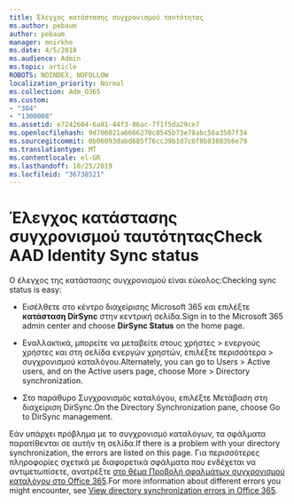 ```yaml
---
title: Έλεγχος κατάστασης συγχρονισμού ταυτότητας
ms.author: pebaum
author: pebaum
manager: mnirkhe
ms.date: 4/5/2018
ms.audience: Admin
ms.topic: article
ROBOTS: NOINDEX, NOFOLLOW
localization_priority: Normal
ms.collection: Adm_O365
ms.custom:
- "304"
- "1300008"
ms.assetid: e7242604-6a81-44f3-86ac-7f1f5da29ce7
ms.openlocfilehash: 9d706021a6666270c8545b73e78abc56a3507f34
ms.sourcegitcommit: 0b06093dabd685f76cc39b1d7c0f8b03883b6e79
ms.translationtype: MT
ms.contentlocale: el-GR
ms.lasthandoff: 10/25/2019
ms.locfileid: "36738521"
---
```

# <a name="check-aad-identity-sync-status"></a><span data-ttu-id="f1ef7-102">Έλεγχος κατάστασης συγχρονισμού ταυτότητας</span><span class="sxs-lookup"><span data-stu-id="f1ef7-102">Check AAD Identity Sync status</span></span>

<span data-ttu-id="f1ef7-103">Ο έλεγχος της κατάστασης συγχρονισμού είναι εύκολος:</span><span class="sxs-lookup"><span data-stu-id="f1ef7-103">Checking sync status is easy:</span></span>
  
- <span data-ttu-id="f1ef7-104">Εισέλθετε στο κέντρο διαχείρισης Microsoft 365 και επιλέξτε **κατάσταση DirSync** στην κεντρική σελίδα.</span><span class="sxs-lookup"><span data-stu-id="f1ef7-104">Sign in to the Microsoft 365 admin center and choose **DirSync Status** on the home page.</span></span>

- <span data-ttu-id="f1ef7-105">Εναλλακτικά, μπορείτε να μεταβείτε στους χρήστες \> ενεργούς χρήστες και στη σελίδα ενεργών χρηστών, επιλέξτε περισσότερα \> συγχρονισμού καταλόγου.</span><span class="sxs-lookup"><span data-stu-id="f1ef7-105">Alternately, you can go to Users \> Active users, and on the Active users page, choose More \> Directory synchronization.</span></span>

- <span data-ttu-id="f1ef7-106">Στο παράθυρο Συγχρονισμός καταλόγου, επιλέξτε Μετάβαση στη διαχείριση DirSync.</span><span class="sxs-lookup"><span data-stu-id="f1ef7-106">On the Directory Synchronization pane, choose Go to DirSync management.</span></span>

<span data-ttu-id="f1ef7-107">Εάν υπάρχει πρόβλημα με το συγχρονισμό καταλόγων, τα σφάλματα παρατίθενται σε αυτήν τη σελίδα.</span><span class="sxs-lookup"><span data-stu-id="f1ef7-107">If there is a problem with your directory synchronization, the errors are listed on this page.</span></span> <span data-ttu-id="f1ef7-108">Για περισσότερες πληροφορίες σχετικά με διαφορετικά σφάλματα που ενδέχεται να αντιμετωπίσετε, ανατρέξτε [στο θέμα Προβολή σφαλμάτων συγχρονισμού καταλόγου στο Office 365](https://docs.microsoft.com//office365/enterprise/identify-directory-synchronization-errors).</span><span class="sxs-lookup"><span data-stu-id="f1ef7-108">For more information about different errors you might encounter, see [View directory synchronization errors in Office 365](https://docs.microsoft.com//office365/enterprise/identify-directory-synchronization-errors).</span></span>
  